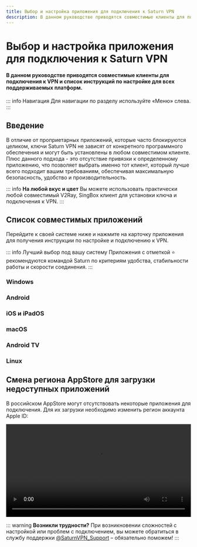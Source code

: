 ```yaml
---
title: Выбор и настройка приложения для подключения к Saturn VPN
description: В данном руководстве приводятся совместимые клиенты для подключения к VPN и список инструкций по настройке для всех поддерживаемых платформ.
---
```


# Выбор и настройка приложения для подключения к Saturn VPN
#### В данном руководстве приводятся совместимые клиенты для подключения к VPN и список инструкций по настройке для всех поддерживаемых платформ.

::: info Навигация
Для навигации по разделу используйте «Меню» слева.
:::

## Введение

В отличие от проприетарных приложений, которые часто блокируются целиком, ключи Saturn VPN не зависят от конкретного программного обеспечения и могут быть установлены в любом совместимом клиенте. Плюс данного подхода - это отсутствие привязки к определенному приложению, что позволяет выбрать именно тот клиент, который лучше всего подходит вашим требованиям, обеспечивая максимальную безопасность, удобство и производительность. 

::: info **На любой вкус и цвет** 
Вы можете использовать практически любой совместимый V2Ray, SingBox клиент для установки ключа и подключения к VPN.
:::

## Список совместимых приложений

Перейдите к своей системе ниже и нажмите на карточку приложения для получения инструкции по настройке и подключению к VPN.

::: info Лучший выбор под вашу систему
Приложения с отметкой ⭐ рекомендуются командой Saturn по критериям удобства, стабильности работы и скорости соединения.
:::

### Windows

<CompactCards :cards="[
  {
    title: '⭐ v2RayTun',
    image: '/pages/windows/v2raytun.png',
    link: '/setup-guide/windows/v2raytun'
  },
  {
    title: 'Hiddify',
    image: '/pages/windows/hiddify.png',
    link: '/setup-guide/windows/hiddify'
  },
  {
    title: 'NekoRay',
    image: '/pages/windows/nekoray.png',
    link: '/setup-guide/windows/nekoray'
  },
  {
    title: 'v2rayN',
    image: '/pages/windows/v2rayn.png',
    link: '/setup-guide/windows/v2rayn'
  },
]" />

### Android

<CompactCards :cards="[
  {
    title: '⭐ v2RayTun',
    image: '/pages/android/v2raytun.png',
    link: '/setup-guide/android/v2raytun'
  },
  {
    title: 'Happ',
    image: '/pages/android/happ.png',
    link: '/setup-guide/android/happ'
  },
  {
    title: 'Hiddify',
    image: '/pages/android/hiddify.png',
    link: '/setup-guide/android/hiddify'
  },
  {
    title: 'NekoRay',
    image: '/pages/android/nekoray.png',
    link: '/setup-guide/android/nekoray'
  },
  {
    title: 'v2RayNG',
    image: '/pages/android/v2rayng.png',
    link: '/setup-guide/android/v2rayng'
  },
  {
    title: 'V2Box',
    image: '/pages/android/v2box.png',
    link: '/setup-guide/android/v2box'
  },
]" />

### iOS и iPadOS

<CompactCards :cards="[
  {
    title: '⭐ Streisand',
    image: '/pages/ios/streisand.png',
    link: '/setup-guide/ios/streisand'
  },
  {
    title: 'v2RayTun',
    image: '/pages/ios/v2raytun.png',
    link: '/setup-guide/ios/v2raytun'
  },
  {
    title: 'Happ',
    image: '/pages/ios/happ.png',
    link: '/setup-guide/ios/happ'
  },
  {
    title: 'Hiddify',
    image: '/pages/ios/hiddify.png',
    link: '/setup-guide/ios/hiddify'
  },
  {
    title: 'V2Box',
    image: '/pages/ios/v2box.png',
    link: '/setup-guide/ios/v2box'
  },
]" />

### macOS

<CompactCards :cards="[
  {
    title: '⭐ v2RayTun',
    image: '/pages/macos/v2raytun.png',
    link: '/setup-guide/macos/v2raytun'
  },
  {
    title: 'Happ',
    image: '/pages/macos/happ.png',
    link: '/setup-guide/macos/happ'
  },
  {
    title: 'Hiddify',
    image: '/pages/macos/hiddify.png',
    link: '/setup-guide/macos/hiddify'
  },
  {
    title: 'V2Box',
    image: '/pages/macos/v2box.png',
    link: '/setup-guide/macos/v2box'
  },
]" />

### Android TV
<CompactCards :cards="[
  {
    title: '⭐ v2RayTun',
    image: '/pages/androidtv/v2raytun.png',
    link: '/setup-guide/androidtv/v2raytun'
  },
  {
    title: 'Hiddify',
    image: '/pages/androidtv/hiddify.png',
    link: '/setup-guide/androidtv/hiddify'
  }
]" />

### Linux
<CompactCards :cards="[
  {
    title: '⭐ NekoRay',
    image: '/pages/linux/nekoray.png',
    link: '/setup-guide/linux/nekoray'
  }
]" />

## Смена региона AppStore для загрузки недоступных приложений

В российском AppStore могут отсутствовать некоторые приложения для подключения. Для их загрузки необходимо изменить регион аккаунта Apple ID:

<video controls width="100%">
  <source src="/appstore.webm" type="video/mp4">
  Ваш браузер не поддерживает видео.
</video>

::: warning **Возникли трудности?** 
При возникновении сложностей с настройкой или проблем с подключением, вы можете обратиться в службу поддержки [@SaturnVPN_Support](https://t.me/SaturnVPN_Support) – обязательно поможем!
:::
